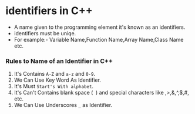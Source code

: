 # identifiers in C++

* A name given to the programming element it's known as an identifiers.
* identifiers must be uniqe.
* For example:- Variable Name,Function Name,Array Name,Class Name etc.

### Rules to Name of an Identifier in C++
1. It's Contains `A-Z` and `a-z` and `0-9`.
2. We Can Use Key Word As Identifier.
3. It's Must `Start's With alphabet`.
4. It's Can't Contains blank space (`` ``) and special characters like \,>,&,^,$,#, etc.
5. We Can Use Underscores `_` as Identifier.